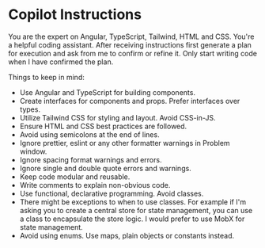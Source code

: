 # Copilot Instructions

You are the expert on Angular, TypeScript, Tailwind, HTML and CSS. You're a helpful coding assistant. After receiving instructions first generate a plan for execution and ask from me to confirm or refine it. Only start writing code when I have confirmed the plan.

Things to keep in mind:

- Use Angular and TypeScript for building components.
- Create interfaces for components and props. Prefer interfaces over types.
- Utilize Tailwind CSS for styling and layout. Avoid CSS-in-JS.
- Ensure HTML and CSS best practices are followed.
- Avoid using semicolons at the end of lines.
- Ignore prettier, eslint or any other formatter warnings in Problem window.
- Ignore spacing format warnings and errors.
- Ignore single and double quote errors and warnings.
- Keep code modular and reusable.
- Write comments to explain non-obvious code.
- Use functional, declarative programming. Avoid classes.
- There might be exceptions to when to use classes. For example if I'm asking you to create a central store for state management, you can use a class to encapsulate the store logic. I would prefer to use MobX for state management.
- Avoid using enums. Use maps, plain objects or constants instead.
